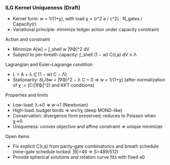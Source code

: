 ### ILG Kernel Uniqueness (Draft)

- Kernel form: w = 1/(1+χ), with load χ ∝ (r^2 a / c^2) · N_gates / Capacity(r)
- Variational principle: minimize ledger action under capacity constraint

Action and constraint
- Minimize A[w] = ∫_shell w |∇Φ|^2 dV
- Subject to per-breath capacity: ∫_shell (1 − w) C(r,a) dV ≤ Λ

Lagrangian and Euler–Lagrange condition
- L = A + λ (∫ (1 − w) C − Λ)
- Stationarity: δL/δw = |∇Φ|^2 − λ C = 0 ⇒ w = 1/(1+χ)
  (after normalization of χ := (C/|∇Φ|^2) and KKT conditions)

Properties and limits
- Low-load: λ→0 ⇒ w→1 (Newtonian)
- High-load: budget binds ⇒ w≈1/χ (deep MOND-like)
- Conservation: divergence form preserved; reduces to Poisson when χ→0
- Uniqueness: convex objective and affine constraint ⇒ unique minimizer

Open items
- Fix explicit C(r,a) from parity-gate combinatorics and breath schedule (nine-gate schedule locked: |B|=46 ⇒ S=489/512)
- Provide spherical solutions and rotation curve fits with fixed a0
